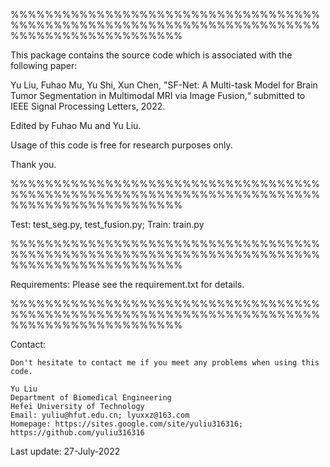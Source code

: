 %%%%%%%%%%%%%%%%%%%%%%%%%%%%%%%%%%%%%%%%%%%%%%%%%%%%%%%%%%%%%%%%%%%%%%%%%%%%%%%%%%%%%%%%%%%%

This package contains the source code which is associated with the following paper:


Yu Liu, Fuhao Mu, Yu Shi, Xun Chen, "SF-Net: A Multi-task Model for Brain Tumor Segmentation in Multimodal MRI via Image Fusion,“ submitted to IEEE Signal Processing Letters, 2022.

Edited by Fuhao Mu and Yu Liu.   

Usage of this code is free for research purposes only. 

Thank you.

%%%%%%%%%%%%%%%%%%%%%%%%%%%%%%%%%%%%%%%%%%%%%%%%%%%%%%%%%%%%%%%%%%%%%%%%%%%%%%%%%%%%%%%%%%%%

Test: test_seg.py, test_fusion.py;
Train: train.py

%%%%%%%%%%%%%%%%%%%%%%%%%%%%%%%%%%%%%%%%%%%%%%%%%%%%%%%%%%%%%%%%%%%%%%%%%%%%%%%%%%%%%%%%%%%%

Requirements:
Please see the requirement.txt for details.

%%%%%%%%%%%%%%%%%%%%%%%%%%%%%%%%%%%%%%%%%%%%%%%%%%%%%%%%%%%%%%%%%%%%%%%%%%%%%%%%%%%%%%%%%%%%

Contact:

    Don't hesitate to contact me if you meet any problems when using this code.

    Yu Liu
    Department of Biomedical Engineering
    Hefei University of Technology                                                            
    Email: yuliu@hfut.edu.cn; lyuxxz@163.com
    Homepage: https://sites.google.com/site/yuliu316316; https://github.com/yuliu316316


Last update: 27-July-2022
